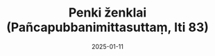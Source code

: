 ---
layout: page
title: 'Penki ženklai (Pañcapubbanimittasuttaṃ, Iti 83)'
category: bylota
index:
sortIndex: 83
suttacentral: iti83
date: 2025-01-11
tags:
---